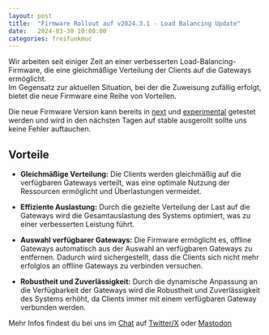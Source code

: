 ```yaml
---
layout: post
title:  "Firmware Rollout auf v2024.3.1 - Load Balancing Update"
date:   2024-03-30 10:00:00
categories: freifunkmuc
---
```

 
Wir arbeiten seit einiger Zeit an einer verbesserten Load-Balancing-Firmware, die eine gleichmäßige Verteilung der Clients auf die Gateways ermöglicht.  
Im Gegensatz zur aktuellen Situation, bei der die Zuweisung zufällig erfolgt, bietet die neue Firmware eine Reihe von Vorteilen.  
  
Die neue Firmware Version kann bereits in [next](https://firmware.ffmuc.net/next) und [experimental](https://firmware.ffmuc.net/experimental/) getestet werden und wird in den nächsten Tagen auf stable ausgerollt sollte uns keine Fehler auftauchen.

## Vorteile

- **Gleichmäßige Verteilung:** Die Clients werden gleichmäßig auf die verfügbaren Gateways verteilt, was eine optimale Nutzung der Ressourcen ermöglicht und Überlastungen vermeidet.

- **Effiziente Auslastung:** Durch die gezielte Verteilung der Last auf die Gateways wird die Gesamtauslastung des Systems optimiert, was zu einer verbesserten Leistung führt.

- **Auswahl verfügbarer Gateways:** Die Firmware ermöglicht es, offline Gateways automatisch aus der Auswahl an verfügbaren Gateways zu entfernen. Dadurch wird sichergestellt, dass die Clients sich nicht mehr erfolglos an offline Gateways zu verbinden versuchen.

- **Robustheit und Zuverlässigkeit:** Durch die dynamische Anpassung an die Verfügbarkeit der Gateways wird die Robustheit und Zuverlässigkeit des Systems erhöht, da Clients immer mit einem verfügbaren Gateway verbunden werden.

Mehr Infos findest du bei uns im [Chat](https://chat.ffmuc.net) auf [Twitter/X](https://twitter.com/FreifunkMUC/) oder [Mastodon](https://social.ffmuc.net/@freifunkMUC)
